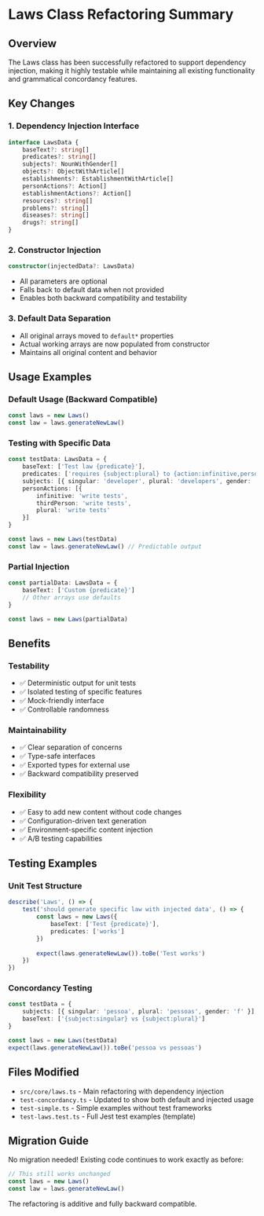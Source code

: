 # Laws Class Refactoring Summary

## Overview
The Laws class has been successfully refactored to support dependency injection, making it highly testable while maintaining all existing functionality and grammatical concordancy features.

## Key Changes

### 1. **Dependency Injection Interface**
```typescript
interface LawsData {
    baseText?: string[]
    predicates?: string[]
    subjects?: NounWithGender[]
    objects?: ObjectWithArticle[]
    establishments?: EstablishmentWithArticle[]
    personActions?: Action[]
    establishmentActions?: Action[]
    resources?: string[]
    problems?: string[]
    diseases?: string[]
    drugs?: string[]
}
```

### 2. **Constructor Injection**
```typescript
constructor(injectedData?: LawsData)
```
- All parameters are optional
- Falls back to default data when not provided
- Enables both backward compatibility and testability

### 3. **Default Data Separation**
- All original arrays moved to `default*` properties
- Actual working arrays are now populated from constructor
- Maintains all original content and behavior

## Usage Examples

### Default Usage (Backward Compatible)
```typescript
const laws = new Laws()
const law = laws.generateNewLaw()
```

### Testing with Specific Data
```typescript
const testData: LawsData = {
    baseText: ['Test law {predicate}'],
    predicates: ['requires {subject:plural} to {action:infinitive,person}'],
    subjects: [{ singular: 'developer', plural: 'developers', gender: 'm' }],
    personActions: [{ 
        infinitive: 'write tests', 
        thirdPerson: 'write tests', 
        plural: 'write tests' 
    }]
}

const laws = new Laws(testData)
const law = laws.generateNewLaw() // Predictable output
```

### Partial Injection
```typescript
const partialData: LawsData = {
    baseText: ['Custom {predicate}']
    // Other arrays use defaults
}

const laws = new Laws(partialData)
```

## Benefits

### **Testability**
- ✅ Deterministic output for unit tests
- ✅ Isolated testing of specific features
- ✅ Mock-friendly interface
- ✅ Controllable randomness

### **Maintainability**
- ✅ Clear separation of concerns
- ✅ Type-safe interfaces
- ✅ Exported types for external use
- ✅ Backward compatibility preserved

### **Flexibility**
- ✅ Easy to add new content without code changes
- ✅ Configuration-driven text generation
- ✅ Environment-specific content injection
- ✅ A/B testing capabilities

## Testing Examples

### Unit Test Structure
```typescript
describe('Laws', () => {
    test('should generate specific law with injected data', () => {
        const laws = new Laws({ 
            baseText: ['Test {predicate}'],
            predicates: ['works']
        })
        
        expect(laws.generateNewLaw()).toBe('Test works')
    })
})
```

### Concordancy Testing
```typescript
const testData = {
    subjects: [{ singular: 'pessoa', plural: 'pessoas', gender: 'f' }],
    baseText: ['{subject:singular} vs {subject:plural}']
}

const laws = new Laws(testData)
expect(laws.generateNewLaw()).toBe('pessoa vs pessoas')
```

## Files Modified
- `src/core/laws.ts` - Main refactoring with dependency injection
- `test-concordancy.ts` - Updated to show both default and injected usage
- `test-simple.ts` - Simple examples without test frameworks
- `test-laws.test.ts` - Full Jest test examples (template)

## Migration Guide
No migration needed! Existing code continues to work exactly as before:

```typescript
// This still works unchanged
const laws = new Laws()
const law = laws.generateNewLaw()
```

The refactoring is additive and fully backward compatible.
